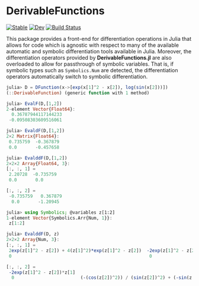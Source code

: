 # DerivableFunctions

[![Stable](https://img.shields.io/badge/docs-stable-blue.svg)](https://RafaelArutjunjan.github.io/DerivableFunctions.jl/stable)
[![Dev](https://img.shields.io/badge/docs-dev-blue.svg)](https://RafaelArutjunjan.github.io/DerivableFunctions.jl/dev)
[![Build Status](https://github.com/RafaelArutjunjan/DerivableFunctions.jl/workflows/CI/badge.svg)](https://github.com/RafaelArutjunjan/DerivableFunctions.jl/actions)


This package provides a front-end for differentiation operations in Julia that allows for code which is agnostic with respect to many of the available automatic and symbolic differentiation tools available in Julia. Moreover, the differentiation operators provided by **DerivableFunctions.jl** are also overloaded to allow for passthrough of symbolic variables. That is, if symbolic types such as `Symbolics.Num` are detected, the differentiation operators automatically switch to symbolic differentiation.

```julia
julia> D = DFunction(x->[exp(x[1]^2 - x[2]), log(sin(x[2]))])
(::DerivableFunction) (generic function with 1 method)

julia> EvalF(D,[1,2])
2-element Vector{Float64}:
  0.36787944117144233
 -0.09508303609516061

julia> EvaldF(D,[1,2])
2×2 Matrix{Float64}:
 0.735759  -0.367879
 0.0       -0.457658

julia> EvalddF(D,[1,2])
2×2×2 Array{Float64, 3}:
[:, :, 1] =
 2.20728  -0.735759
 0.0       0.0

[:, :, 2] =
 -0.735759   0.367879
  0.0       -1.20945

julia> using Symbolics; @variables z[1:2]
1-element Vector{Symbolics.Arr{Num, 1}}:
 z[1:2]

julia> EvalddF(D, z)
2×2×2 Array{Num, 3}:
[:, :, 1] =
 2exp(z[1]^2 - z[2]) + 4(z[1]^2)*exp(z[1]^2 - z[2])  -2exp(z[1]^2 - z[2])*z[1]
 0                                                    0

[:, :, 2] =
 -2exp(z[1]^2 - z[2])*z[1]                                                             exp(z[1]^2 - z[2])
  0                         (-(cos(z[2])^2)) / (sin(z[2])^2) + (-sin(z[2])) / sin(z[2])
```
